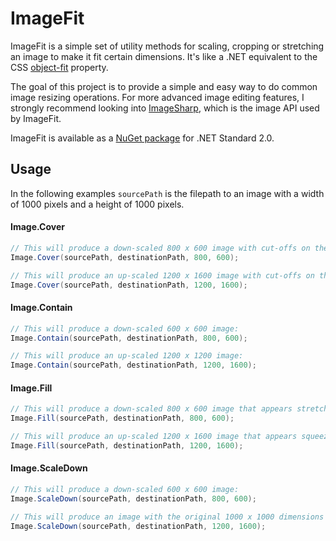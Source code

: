 # ImageFit
ImageFit is a simple set of utility methods for scaling, cropping or stretching an image to make it fit certain dimensions. 
It's like a .NET equivalent to the CSS [object-fit](https://developer.mozilla.org/en-US/docs/Web/CSS/object-fit) property.

The goal of this project is to provide a simple and easy way to do common image resizing operations. For more advanced image editing features, I strongly recommend looking into [ImageSharp](https://github.com/SixLabors/ImageSharp), which is the image API used by ImageFit.

ImageFit is available as a [NuGet package](https://www.nuget.org/packages/ImageFit/) for .NET Standard 2.0.

## Usage
In the following examples `sourcePath` is the filepath to an image with a width of 1000 pixels and a height of 1000 pixels.

#### Image.Cover

```c#
// This will produce a down-scaled 800 x 600 image with cut-offs on the top and bottom:
Image.Cover(sourcePath, destinationPath, 800, 600);

// This will produce an up-scaled 1200 x 1600 image with cut-offs on the left and right sides:
Image.Cover(sourcePath, destinationPath, 1200, 1600);
```

#### Image.Contain

```c#
// This will produce a down-scaled 600 x 600 image:
Image.Contain(sourcePath, destinationPath, 800, 600);

// This will produce an up-scaled 1200 x 1200 image:
Image.Contain(sourcePath, destinationPath, 1200, 1600);
```

#### Image.Fill

```c#
// This will produce a down-scaled 800 x 600 image that appears stretched horizontally:
Image.Fill(sourcePath, destinationPath, 800, 600);

// This will produce an up-scaled 1200 x 1600 image that appears squeezed horizontally:
Image.Fill(sourcePath, destinationPath, 1200, 1600);
```

#### Image.ScaleDown

```c#
// This will produce a down-scaled 600 x 600 image:
Image.ScaleDown(sourcePath, destinationPath, 800, 600);

// This will produce an image with the original 1000 x 1000 dimensions (no upscale):
Image.ScaleDown(sourcePath, destinationPath, 1200, 1600);

```
